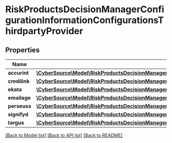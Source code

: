 # RiskProductsDecisionManagerConfigurationInformationConfigurationsThirdpartyProvider

## Properties
Name | Type | Description | Notes
------------ | ------------- | ------------- | -------------
**accurint** | [**\CyberSource\Model\RiskProductsDecisionManagerConfigurationInformationConfigurationsThirdpartyProviderAccurint**](RiskProductsDecisionManagerConfigurationInformationConfigurationsThirdpartyProviderAccurint.md) |  | [optional] 
**credilink** | [**\CyberSource\Model\RiskProductsDecisionManagerConfigurationInformationConfigurationsThirdpartyProviderCredilink**](RiskProductsDecisionManagerConfigurationInformationConfigurationsThirdpartyProviderCredilink.md) |  | [optional] 
**ekata** | [**\CyberSource\Model\RiskProductsDecisionManagerConfigurationInformationConfigurationsThirdpartyProviderEkata**](RiskProductsDecisionManagerConfigurationInformationConfigurationsThirdpartyProviderEkata.md) |  | [optional] 
**emailage** | [**\CyberSource\Model\RiskProductsDecisionManagerConfigurationInformationConfigurationsThirdpartyProviderEmailage**](RiskProductsDecisionManagerConfigurationInformationConfigurationsThirdpartyProviderEmailage.md) |  | [optional] 
**perseuss** | [**\CyberSource\Model\RiskProductsDecisionManagerConfigurationInformationConfigurationsThirdpartyProviderPerseuss**](RiskProductsDecisionManagerConfigurationInformationConfigurationsThirdpartyProviderPerseuss.md) |  | [optional] 
**signifyd** | [**\CyberSource\Model\RiskProductsDecisionManagerConfigurationInformationConfigurationsThirdpartyProviderSignifyd**](RiskProductsDecisionManagerConfigurationInformationConfigurationsThirdpartyProviderSignifyd.md) |  | [optional] 
**targus** | [**\CyberSource\Model\RiskProductsDecisionManagerConfigurationInformationConfigurationsThirdpartyProviderTargus**](RiskProductsDecisionManagerConfigurationInformationConfigurationsThirdpartyProviderTargus.md) |  | [optional] 

[[Back to Model list]](../README.md#documentation-for-models) [[Back to API list]](../README.md#documentation-for-api-endpoints) [[Back to README]](../README.md)


